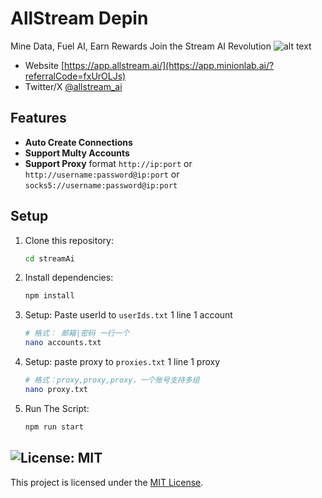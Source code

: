 # AllStream Depin
Mine Data, Fuel AI, Earn Rewards Join the Stream AI Revolution
![alt text](image-2.png)

- Website [https://app.allstream.ai/](https://app.minionlab.ai/?referralCode=fxUrOLJs)
- Twitter/X [@allstream_ai](https://x.com/allstream_ai)

## Features

- **Auto Create Connections**
- **Support Multy Accounts**
- **Support Proxy** format `http://ip:port` or `http://username:password@ip:port` or `socks5://username:password@ip:port`


## Setup

1. Clone this repository:
   ```bash
   cd streamAi
   ```
2. Install dependencies:
   ```bash
   npm install
   ```
3. Setup: Paste userId to `userIds.txt` 1 line 1 account
   ```bash
   # 格式： 邮箱|密码 一行一个
   nano accounts.txt
   ```
4. Setup: paste proxy to `proxies.txt` 1 line 1 proxy
   ```bash
   # 格式：proxy,proxy,proxy，一个账号支持多组
   nano proxy.txt
   ```
5. Run The Script:
   ```bash
   npm run start
   ```


## ![License: MIT](https://img.shields.io/badge/License-MIT-yellow.svg)

This project is licensed under the [MIT License](LICENSE).






